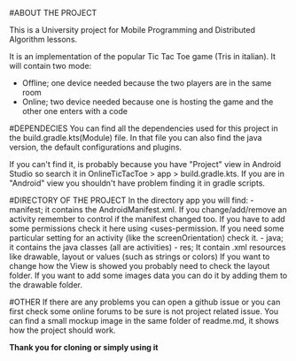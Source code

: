 #ABOUT THE PROJECT

This is a University project for Mobile Programming and Distributed Algorithm lessons.

It is an implementation of the popular Tic Tac Toe game (Tris in italian). 
It will contain two mode: 
  - Offline; one device needed because the two players are in the same room
  - Online; two device needed because one is hosting the game and the other one enters with a code

#DEPENDECIES
You can find all the dependencies used for this project in the build.gradle.kts(Module) file.
In that file you can also find the java version, the default configurations and plugins.

If you can't find it, is probably because you have "Project" view in Android Studio so
search it in OnlineTicTacToe > app > build.gradle.kts.
If you are in "Android" view you shouldn't have problem finding it in gradle scripts.

#DIRECTORY OF THE PROJECT
In the directory app you will find:
    - manifest; it contains the AndroidManifest.xml.
                If you change/add/remove an activity remember to control if the manifest changed too.
                If you have to add some permissions check it here using <uses-permission.
                If you need some particular setting for an activity (like the screenOrientation) check it.
    - java; it contains the java classes (all are activities)
    - res;  It contain .xml resources like drawable, layout or values (such as strings or colors)
            If you want to change how the View is showed you probably need to check the layout folder.
            If you want to add some images data you can do it by adding them to the drawable folder.

#OTHER
If there are any problems you can open a github issue or you can first check some online forums to 
be sure is not project related issue.
You can find a small mockup image in the same folder of readme.md, it shows how the project should work.

**Thank you for cloning or simply using it**

